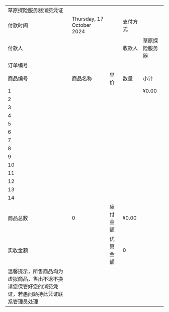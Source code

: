 | | | | | |
|-|-|-|-|-|
|草原探险服务器消费凭证| | | | |
|付款时间|Thursday, 17 October 2024| |支付方式| |
|付款人| | |收款人|草原探险服务器|
|订单编号| | | | |
|商品编号|商品名称|单价|数量|小计|
|1| | | |¥0.00 |
|2| | | | |
|3| | | | |
|4| | | | |
|5| | | | |
|6| | | | |
|7| | | | |
|8| | | | |
|9| | | | |
|10| | | | |
|11| | | | |
|12| | | | |
|13| | | | |
|14| | | | |
|商品总数|0|应付金额|¥0.00 | |
|实收金额| |优惠金额|0| |
|温馨提示，所售商品均为虚拟商品，售出不退不换 请您保管好您的消费凭证，若愚问题持此凭证联系管理员处理| | | | |
